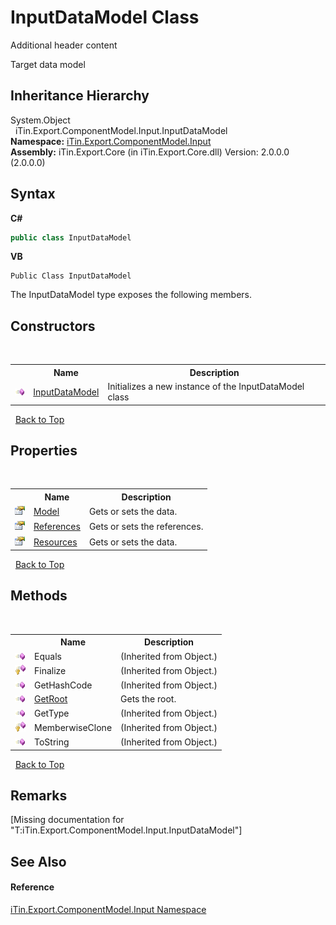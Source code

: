 # InputDataModel Class
Additional header content 

Target data model


## Inheritance Hierarchy
System.Object<br />&nbsp;&nbsp;iTin.Export.ComponentModel.Input.InputDataModel<br />
**Namespace:**&nbsp;<a href="N_iTin_Export_ComponentModel_Input">iTin.Export.ComponentModel.Input</a><br />**Assembly:**&nbsp;iTin.Export.Core (in iTin.Export.Core.dll) Version: 2.0.0.0 (2.0.0.0)

## Syntax

**C#**<br />
``` C#
public class InputDataModel
```

**VB**<br />
``` VB
Public Class InputDataModel
```

The InputDataModel type exposes the following members.


## Constructors
&nbsp;<table><tr><th></th><th>Name</th><th>Description</th></tr><tr><td>![Public method](media/pubmethod.gif "Public method")</td><td><a href="M_iTin_Export_ComponentModel_Input_InputDataModel__ctor">InputDataModel</a></td><td>
Initializes a new instance of the InputDataModel class</td></tr></table>&nbsp;
<a href="#inputdatamodel-class">Back to Top</a>

## Properties
&nbsp;<table><tr><th></th><th>Name</th><th>Description</th></tr><tr><td>![Public property](media/pubproperty.gif "Public property")</td><td><a href="P_iTin_Export_ComponentModel_Input_InputDataModel_Model">Model</a></td><td>
Gets or sets the data.</td></tr><tr><td>![Public property](media/pubproperty.gif "Public property")</td><td><a href="P_iTin_Export_ComponentModel_Input_InputDataModel_References">References</a></td><td>
Gets or sets the references.</td></tr><tr><td>![Public property](media/pubproperty.gif "Public property")</td><td><a href="P_iTin_Export_ComponentModel_Input_InputDataModel_Resources">Resources</a></td><td>
Gets or sets the data.</td></tr></table>&nbsp;
<a href="#inputdatamodel-class">Back to Top</a>

## Methods
&nbsp;<table><tr><th></th><th>Name</th><th>Description</th></tr><tr><td>![Public method](media/pubmethod.gif "Public method")</td><td>Equals</td><td> (Inherited from Object.)</td></tr><tr><td>![Protected method](media/protmethod.gif "Protected method")</td><td>Finalize</td><td> (Inherited from Object.)</td></tr><tr><td>![Public method](media/pubmethod.gif "Public method")</td><td>GetHashCode</td><td> (Inherited from Object.)</td></tr><tr><td>![Public method](media/pubmethod.gif "Public method")</td><td><a href="M_iTin_Export_ComponentModel_Input_InputDataModel_GetRoot">GetRoot</a></td><td>
Gets the root.</td></tr><tr><td>![Public method](media/pubmethod.gif "Public method")</td><td>GetType</td><td> (Inherited from Object.)</td></tr><tr><td>![Protected method](media/protmethod.gif "Protected method")</td><td>MemberwiseClone</td><td> (Inherited from Object.)</td></tr><tr><td>![Public method](media/pubmethod.gif "Public method")</td><td>ToString</td><td> (Inherited from Object.)</td></tr></table>&nbsp;
<a href="#inputdatamodel-class">Back to Top</a>

## Remarks
\[Missing <remarks> documentation for "T:iTin.Export.ComponentModel.Input.InputDataModel"\]

## See Also


#### Reference
<a href="N_iTin_Export_ComponentModel_Input">iTin.Export.ComponentModel.Input Namespace</a><br />